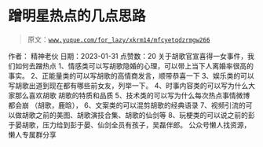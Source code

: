 # 蹭明星热点的几点思路

> 原文：[`www.yuque.com/for_lazy/xkrm14/mfcyetqdzrmgw266`](https://www.yuque.com/for_lazy/xkrm14/mfcyetqdzrmgw266)

<ne-p id="ue3941bec" data-lake-id="ue3941bec"><ne-text id="uc16cf6dd">作者： 精神老伙</ne-text></ne-p> <ne-p id="ue2d50517" data-lake-id="ue2d50517"><ne-text id="u9f39af84">日期：2023-01-31</ne-text></ne-p> <ne-p id="u1b8a0756" data-lake-id="u1b8a0756"><ne-text id="u1befb6d7">点赞数：</ne-text><ne-text id="u01dd4f96" ne-bold="true">20</ne-text></ne-p> <ne-hole id="u7506595c" data-lake-id="u7506595c"><ne-card data-card-name="hr" data-card-type="block" id="vhudi" data-event-boundary="card"><ne-p id="u4642c55a" data-lake-id="u4642c55a"><ne-text id="u113b777f">关于胡歌官宣喜得一女事件，我们如何去蹭热点 1、情感类可以写胡歌隐婚的心理，可以带上当下人离婚率很高的事实。</ne-text> <ne-text id="ub5567356">2、正能量类的可以写胡歌的高情商发言，顺带恭喜一下 3、娱乐类的可以写胡歌出道到现在都有哪些前女友，列举一下。 4、时事内容类的可以写为什么大家那么喜欢胡歌</ne-text> <ne-text id="uacf39b9a">胡歌的特质和品质 5、技术类的可以写为什么每次热点事情微博都会崩 （胡歌，鹿晗）， 6、文案类的可以混剪胡歌的经典语录</ne-text> <ne-text id="u03f4e3fa">7、视频引流的可以做胡歌之前的美图、胡歌演技合集、胡歌的仙剑等 8、玩梗类的可以说之前的彭于晏胡歌，压力给到彭于晏、仙剑全员有孩子，吴磊伴郎。</ne-text></ne-p> <ne-hole id="u7c307365" data-lake-id="u7c307365"><ne-card data-card-name="hr" data-card-type="block" id="Jus0s" data-event-boundary="card"><ne-p id="uc13c755e" data-lake-id="uc13c755e"><ne-text id="uc90403a8">公众号懒人找资源，懒人专属群分享</ne-text></ne-p></ne-card></ne-hole></ne-card></ne-hole>